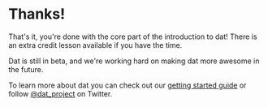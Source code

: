 # Thanks!

That's it, you're done with the core part of the introduction to dat! There is an extra credit lesson available if you have the time.

Dat is still in beta, and we're working hard on making dat more awesome in the future. 

To learn more about dat you can check out our <a href="https://github.com/maxogden/dat/blob/master/docs" target="_blank">getting started guide</a> or follow <a href="https://twitter.com/dat_project" target="_blank">@dat_project</a> on Twitter.
